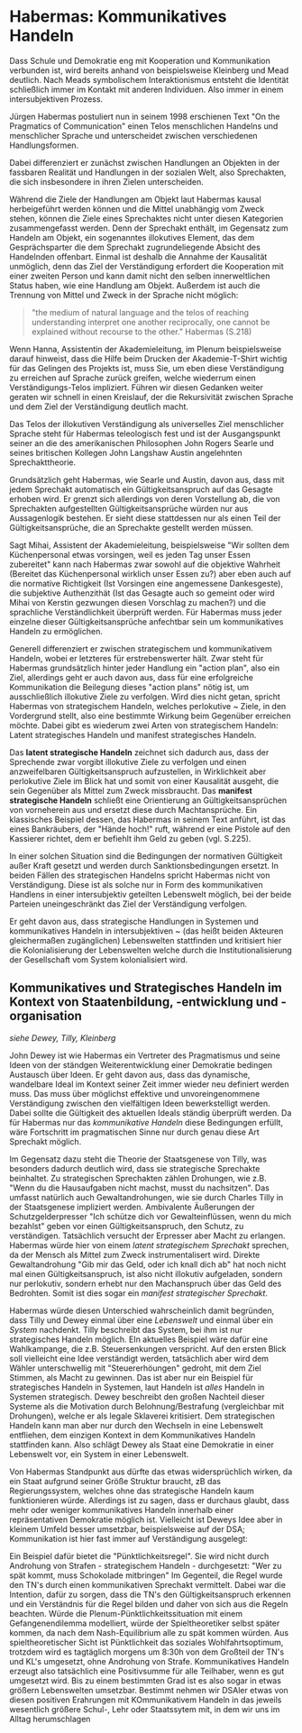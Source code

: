 # Habermas: Kommunikatives Handeln

Dass Schule und Demokratie eng mit Kooperation und Kommunikation verbunden ist, wird bereits anhand von beispielsweise Kleinberg und Mead deutlich.
Nach Meads symbolischem Interaktionismus entsteht die Identität schließlich immer im Kontakt mit anderen Individuen.
Also immer in einem intersubjektiven Prozess.
<!-- TODO MH: das ist eine gute einleitung; erklären anstelle von hinweis auf kleinberg und mead wäre noch etwas schöner -->
Jürgen Habermas postuliert nun in seinem 1998 erschienen Text "On the Pragmatics of Communication" einen Telos menschlichen Handelns und menschlicher Sprache und unterscheidet zwischen verschiedenen Handlungsformen.



Dabei differenziert er zunächst zwischen Handlungen an Objekten in der fassbaren Realität und Handlungen in der sozialen Welt, also Sprechakten, die sich insbesondere in ihren Zielen unterscheiden.

Während die Ziele der Handlungen am Objekt laut Habermas kausal herbeigeführt werden können und die Mittel unabhängig vom Zweck stehen, können die Ziele eines Sprechaktes nicht unter diesen Kategorien zusammengefasst werden.
Denn der Sprechakt enthält, im Gegensatz zum Handeln am Objekt, ein sogenanntes illokutives Element, das dem Gesprächsparter die dem Sprechakt zugrundeliegende Absicht des Handelnden offenbart.
Einmal ist deshalb die Annahme der Kausalität unmöglich, denn das Ziel der Verständigung erfordert die Kooperation mit einer zweiten Person und kann damit nicht den selben innerweltlichen Status haben, wie eine Handlung am Objekt.
Außerdem ist auch die Trennung von Mittel und Zweck in der Sprache nicht möglich:

 > "the medium of natural language and the telos of reaching understanding interpret one another reciprocally, one cannot be explained without recourse to the other."
> Habermas (S.218)

Wenn Hanna, Assistentin der Akademieleitung, im Plenum beispielsweise darauf hinweist, dass die Hilfe beim Drucken der Akademie-T-Shirt wichtig für das Gelingen des Projekts ist, muss Sie, um eben diese Verständigung zu erreichen auf Sprache zurück greifen, welche wiederrum einen Verständigungs-Telos impliziert.
Führen wir diesen Gedanken weiter geraten wir schnell in einen Kreislauf, der die Rekursivität zwischen Sprache und dem Ziel der Verständigung deutlich macht.
<!-- MH super beispiel, toll gelungen -->

Das Telos der illokutiven Verständigung als universelles Ziel menschlicher Sprache steht für Habermas teleologisch fest und ist der Ausgangspunkt seiner an die des amerikanischen Philosophen John Rogers Searle und seines britischen Kollegen John Langshaw Austin angelehnten Sprechakttheorie.

Grundsätzlich geht Habermas, wie Searle und Austin, davon aus, dass mit jedem Sprechakt automatisch ein Gültigkeitsanspruch auf das Gesagte erhoben wird.
Er grenzt sich allerdings von deren Vorstellung ab, die von Sprechakten aufgestellten Gültigkeitsansprüche würden nur aus Aussagenlogik bestehen.
Er sieht diese stattdessen nur als einen Teil der Gültigkeitsansprüche, die an Sprechakte gestellt werden müssen.

Sagt Mihai, Assistent der Akademieleitung, beispielsweise "Wir sollten dem Küchenpersonal etwas vorsingen, weil es jeden Tag unser Essen zubereitet" kann nach Habermas zwar sowohl auf die objektive Wahrheit (Bereitet das Küchenpersonal wirklich unser Essen zu?) aber eben auch auf die normative Richtigkeit (Ist Vorsingen eine angemessene Dankesgeste), die subjektive Authenzithät (Ist das Gesagte auch so gemeint oder wird Mihai von Kerstin gezwungen diesen Vorschlag zu machen?) und die sprachliche Verständlichkeit überprüft werden.
Für Habermas muss jeder einzelne dieser Gültigkeitsansprüche anfechtbar sein um kommunikatives Handeln zu ermöglichen.
<!-- MH: sehr gut gelungen, wirklich ein eingängiges bsp -->

Generell differenziert er zwischen strategischem und kommunikativem Handeln, wobei er letzteres für erstrebenswerter hält.
Zwar steht für Habermas grundsätzlich hinter jeder Handlung ein "action plan", also ein Ziel, allerdings geht er auch davon aus, dass für eine erfolgreiche Kommunikation die Beilegung dieses "action plans" nötig ist, um ausschließlich illokutive Ziele zu verfolgen.
Wird dies nicht getan, spricht Habermas von strategischem Handeln, welches perlokutive ~ Ziele, in den Vordergrund stellt, also eine bestimmte Wirkung beim Gegenüber erreichen möchte.
Dabei gibt es wiederum zwei Arten von strategischem Handeln:
Latent strategisches Handeln und manifest strategisches Handeln.

Das **latent strategische Handeln** zeichnet sich dadurch aus, dass der Sprechende zwar vorgibt illokutive Ziele zu verfolgen und einen anzweifelbaren Gültigkeitsanspruch aufzustellen, in Wirklichkeit aber perlokutive Ziele im Blick hat und somit von einer Kausalität ausgeht, die sein Gegenüber als Mittel zum Zweck missbraucht.
Das **manifest strategische Handeln** schließt eine Orientierung an Gültigkeitsansprüchen von vorneherein aus und ersetzt diese durch Machtansprüche. Ein klassisches Beispiel dessen, das Habermas in seinem Text anführt, ist das eines Bankräubers, der "Hände hoch!" ruft, während er eine Pistole auf den Kassierer richtet, dem er befiehlt ihm Geld zu geben (vgl. S.225).

In einer solchen Situation sind die Bedingungen der normativen Gültigkeit außer Kraft gesetzt und werden durch Sanktionsbedingungen ersetzt.
In beiden Fällen des strategischen Handelns spricht Habermas nicht von Verständigung.
Diese ist als solche nur in Form des kommunikativen Handlens in einer intersubjektiv geteilten Lebenswelt möglich, bei der beide Parteien uneingeschränkt das Ziel der Verständigung verfolgen.

Er geht davon aus, dass strategische Handlungen in Systemen und kommunikatives Handeln in intersubjektiven ~ (das heißt beiden Akteuren gleichermaßen zugänglichen) Lebenswelten stattfinden und kritisiert hier die Kolonialisierung der Lebenswelten welche durch die Institutionalisierung der Gesellschaft vom System kolonialisiert wird.


## Kommunikatives und Strategisches Handeln im Kontext von Staatenbildung, -entwicklung und -organisation
*siehe Dewey, Tilly, Kleinberg*

John Dewey ist wie Habermas ein Vertreter des Pragmatismus und seine Ideen von der ständgen Weiterentwicklung einer Demokratie bedingen Austausch über Ideen.
Er geht davon aus, dass das dynamische, wandelbare Ideal im Kontext seiner Zeit immer wieder neu definiert werden muss.
Das muss über möglichst effektive und unvoreingenommene Verständigung zwischen den vielfältigen Ideen bewerkstelligt werden.
Dabei sollte die Gültigkeit des aktuellen Ideals ständig überprüft werden.
Da für Habermas nur das *kommunikative Handeln* diese Bedingungen erfüllt, wäre Fortschritt im pragmatischen Sinne nur durch genau diese Art Sprechakt möglich.

Im Gegensatz dazu steht die Theorie der Staatsgenese von Tilly, was besonders dadurch deutlich wird, dass sie strategische Sprechakte beinhaltet.
Zu strategischen Sprechakten zählen Drohungen, wie z.B. "Wenn du die Hausaufgaben nicht machst, musst du nachsitzen".
Das umfasst natürlich auch Gewaltandrohungen, wie sie durch Charles Tilly in der Staatsgenese impliziert werden.
Ambivalente Äußerungen der Schutzgelderpresser "Ich schütze dich vor Gewalteinflüssen, wenn du mich bezahlst" geben vor einen Gültigkeitsanspruch, den Schutz, zu verständigen.
Tatsächlich versucht der Erpresser aber Macht zu erlangen.
Habermas würde hier von einem *latent strategischem Sprechakt* sprechen, da der Mensch als Mittel zum Zweck instrumentalisert wird.
Direkte Gewaltandrohung "Gib mir das Geld, oder ich knall dich ab" hat noch nicht mal einen Gültigkeitsanspruch, ist also nicht illokutiv aufgeladen, sondern nur perlokutiv, sondern erhebt nur den Machanspruch über das Geld des Bedrohten.
Somit ist dies sogar ein *manifest strategischer Sprechakt*.

Habermas würde diesen Unterschied wahrscheinlich damit begründen, dass Tilly und Dewey einmal über eine *Lebenswelt* und einmal über ein *System* nachdenkt.
Tilly beschreibt das System, bei ihm ist nur strategisches Handeln möglich.
EIn aktuelles Beispiel wäre dafür eine Wahlkampange, die z.B. Steuersenkungen verspricht.
Auf den ersten Blick soll vielleicht eine Idee verständigt werden, tatsächlich aber wird dem Wähler unterschwellig mit "Steuererhöungen" gedroht, mit dem Ziel Stimmen, als Macht zu gewinnen.
Das ist aber nur ein Beispiel für strategisches Handeln in Systemen, laut Handeln ist *alles* Handeln in Systemen strategisch.
Dewey beschreibt den großen Nachteil dieser Systeme als die Motivation durch Belohnung/Bestrafung (vergleichbar mit Drohungen), welche er als legale Sklaverei kritisiert.
Dem strategischen Handeln kann man aber nur durch den Wechseln in eine Lebenswelt entfliehen, dem einzigen Kontext in dem Kommunikatives Handeln stattfinden kann.
Also schlägt Dewey als Staat eine Demokratie in einer Lebenswelt vor, ein System in einer Lebenswelt.

Von Habermas Standpunkt aus dürfte das etwas widersprüchlich wirken, da ein Staat aufgrund seiner Größe Struktur braucht, zB das Regierungssystem, welches ohne das strategische Handeln kaum funktionieren würde.
Allerdings ist zu sagen, dass er durchaus glaubt, dass mehr oder weniger kommunikatives Handeln innerhalb einer repräsentativen Demokratie möglich ist.
Vielleicht ist Deweys Idee aber in kleinem Umfeld besser umsetzbar, beispielsweise auf der DSA; Kommunikation ist hier fast immer auf Verständigung ausgelegt:

Ein Beispiel dafür bietet die "Pünktlichkeitsregel".
Sie wird nicht durch Androhung von Strafen - strategischem Handeln - durchgesetzt: "Wer zu spät kommt, muss Schokolade mitbringen"
Im Gegenteil, die Regel wurde den TN's durch einen kommunikativen Sprechakt vermittelt.
Dabei war die Intention, dafür zu sorgen, dass die TN's den Gültigkeitsanspruch erkennen und ein Verständnis für die Regel bilden und daher von sich aus die Regeln beachten.
Würde die Plenum-Pünktlichkeitssituation mit einem Gefangenendilemma modelliert, würde der Spieltheoretiker selbst später kommen, da nach dem Nash-Equilibrium alle zu spät kommen würden.
Aus spieltheoretischer Sicht ist Pünktlichkeit das soziales Wohlfahrtsoptimum, trotzdem wird es tagtäglich morgens um 8:30h von dem Großteil der TN's und KL's umgesetzt, ohne Androhung von Strafe.
Kommunikatives Handeln erzeugt also tatsächlich eine Positivsumme für alle Teilhaber, wenn es gut umgesetzt wird.
Bis zu einem bestimmten Grad ist es also sogar in etwas größern Lebenswelten umsetzbar.
Bestimmt nehmen wir DSAler etwas von diesen positiven Erahrungen mit KOmmunikativem Handeln in das jeweils wesentlich größere Schul-, Lehr oder Staatssytem mit, in dem wir uns im Alltag herumschlagen
